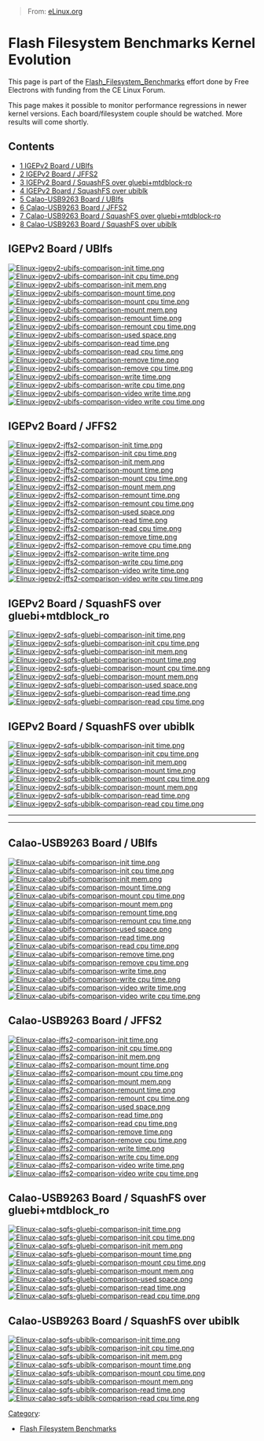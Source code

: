 > From: [eLinux.org](http://eLinux.org/Flash_Filesystem_Benchmarks_Kernel_Evolution "http://eLinux.org/Flash_Filesystem_Benchmarks_Kernel_Evolution")


# Flash Filesystem Benchmarks Kernel Evolution



This page is part of the
[Flash\_Filesystem\_Benchmarks](http://eLinux.org/Flash_Filesystem_Benchmarks "Flash Filesystem Benchmarks")
effort done by Free Electrons with funding from the CE Linux Forum.

This page makes it possible to monitor performance regressions in newer
kernel versions. Each board/filesystem couple should be watched. More
results will come shortly.

## Contents

-   [1 IGEPv2 Board / UBIfs](#igepv2-board-ubifs)
-   [2 IGEPv2 Board / JFFS2](#igepv2-board-jffs2)
-   [3 IGEPv2 Board / SquashFS over
    gluebi+mtdblock\-ro](#igepv2-board-squashfs-over-gluebi-mtdblock-ro)
-   [4 IGEPv2 Board / SquashFS over
    ubiblk](#igepv2-board-squashfs-over-ubiblk)
-   [5 Calao-USB9263 Board / UBIfs](#calao-usb9263-board-ubifs)
-   [6 Calao-USB9263 Board / JFFS2](#calao-usb9263-board-jffs2)
-   [7 Calao-USB9263 Board / SquashFS over
    gluebi+mtdblock\-ro](#calao-usb9263-board-squashfs-over-gluebi-mtdblock-ro)
-   [8 Calao-USB9263 Board / SquashFS over
    ubiblk](#calao-usb9263-board-squashfs-over-ubiblk)

## IGEPv2 Board / UBIfs

[![Elinux-igepv2-ubifs-comparison-init
time.png](http://eLinux.org/images/a/ae/Elinux-igepv2-ubifs-comparison-init_time.png)](http://eLinux.org/File:Elinux-igepv2-ubifs-comparison-init_time.png)
[![Elinux-igepv2-ubifs-comparison-init cpu
time.png](http://eLinux.org/images/2/2e/Elinux-igepv2-ubifs-comparison-init_cpu_time.png)](http://eLinux.org/File:Elinux-igepv2-ubifs-comparison-init_cpu_time.png)
[![Elinux-igepv2-ubifs-comparison-init
mem.png](http://eLinux.org/images/e/e9/Elinux-igepv2-ubifs-comparison-init_mem.png)](http://eLinux.org/File:Elinux-igepv2-ubifs-comparison-init_mem.png)
[![Elinux-igepv2-ubifs-comparison-mount
time.png](http://eLinux.org/images/9/90/Elinux-igepv2-ubifs-comparison-mount_time.png)](http://eLinux.org/File:Elinux-igepv2-ubifs-comparison-mount_time.png)
[![Elinux-igepv2-ubifs-comparison-mount cpu
time.png](http://eLinux.org/images/0/08/Elinux-igepv2-ubifs-comparison-mount_cpu_time.png)](http://eLinux.org/File:Elinux-igepv2-ubifs-comparison-mount_cpu_time.png)
[![Elinux-igepv2-ubifs-comparison-mount
mem.png](http://eLinux.org/images/5/57/Elinux-igepv2-ubifs-comparison-mount_mem.png)](http://eLinux.org/File:Elinux-igepv2-ubifs-comparison-mount_mem.png)
[![Elinux-igepv2-ubifs-comparison-remount
time.png](http://eLinux.org/images/b/b4/Elinux-igepv2-ubifs-comparison-remount_time.png)](http://eLinux.org/File:Elinux-igepv2-ubifs-comparison-remount_time.png)
[![Elinux-igepv2-ubifs-comparison-remount cpu
time.png](http://eLinux.org/images/b/b6/Elinux-igepv2-ubifs-comparison-remount_cpu_time.png)](http://eLinux.org/File:Elinux-igepv2-ubifs-comparison-remount_cpu_time.png)
[![Elinux-igepv2-ubifs-comparison-used
space.png](http://eLinux.org/images/3/33/Elinux-igepv2-ubifs-comparison-used_space.png)](http://eLinux.org/File:Elinux-igepv2-ubifs-comparison-used_space.png)
[![Elinux-igepv2-ubifs-comparison-read
time.png](http://eLinux.org/images/8/82/Elinux-igepv2-ubifs-comparison-read_time.png)](http://eLinux.org/File:Elinux-igepv2-ubifs-comparison-read_time.png)
[![Elinux-igepv2-ubifs-comparison-read cpu
time.png](http://eLinux.org/images/7/7d/Elinux-igepv2-ubifs-comparison-read_cpu_time.png)](http://eLinux.org/File:Elinux-igepv2-ubifs-comparison-read_cpu_time.png)
[![Elinux-igepv2-ubifs-comparison-remove
time.png](http://eLinux.org/images/7/75/Elinux-igepv2-ubifs-comparison-remove_time.png)](http://eLinux.org/File:Elinux-igepv2-ubifs-comparison-remove_time.png)
[![Elinux-igepv2-ubifs-comparison-remove cpu
time.png](http://eLinux.org/images/a/a2/Elinux-igepv2-ubifs-comparison-remove_cpu_time.png)](http://eLinux.org/File:Elinux-igepv2-ubifs-comparison-remove_cpu_time.png)
[![Elinux-igepv2-ubifs-comparison-write
time.png](http://eLinux.org/images/0/0a/Elinux-igepv2-ubifs-comparison-write_time.png)](http://eLinux.org/File:Elinux-igepv2-ubifs-comparison-write_time.png)
[![Elinux-igepv2-ubifs-comparison-write cpu
time.png](http://eLinux.org/images/6/6f/Elinux-igepv2-ubifs-comparison-write_cpu_time.png)](http://eLinux.org/File:Elinux-igepv2-ubifs-comparison-write_cpu_time.png)
[![Elinux-igepv2-ubifs-comparison-video write
time.png](http://eLinux.org/images/7/72/Elinux-igepv2-ubifs-comparison-video_write_time.png)](http://eLinux.org/File:Elinux-igepv2-ubifs-comparison-video_write_time.png)
[![Elinux-igepv2-ubifs-comparison-video write cpu
time.png](http://eLinux.org/images/0/07/Elinux-igepv2-ubifs-comparison-video_write_cpu_time.png)](http://eLinux.org/File:Elinux-igepv2-ubifs-comparison-video_write_cpu_time.png)

## IGEPv2 Board / JFFS2

[![Elinux-igepv2-jffs2-comparison-init
time.png](http://eLinux.org/images/5/53/Elinux-igepv2-jffs2-comparison-init_time.png)](http://eLinux.org/File:Elinux-igepv2-jffs2-comparison-init_time.png)
[![Elinux-igepv2-jffs2-comparison-init cpu
time.png](http://eLinux.org/images/4/44/Elinux-igepv2-jffs2-comparison-init_cpu_time.png)](http://eLinux.org/File:Elinux-igepv2-jffs2-comparison-init_cpu_time.png)
[![Elinux-igepv2-jffs2-comparison-init
mem.png](http://eLinux.org/images/b/b6/Elinux-igepv2-jffs2-comparison-init_mem.png)](http://eLinux.org/File:Elinux-igepv2-jffs2-comparison-init_mem.png)
[![Elinux-igepv2-jffs2-comparison-mount
time.png](http://eLinux.org/images/9/9b/Elinux-igepv2-jffs2-comparison-mount_time.png)](http://eLinux.org/File:Elinux-igepv2-jffs2-comparison-mount_time.png)
[![Elinux-igepv2-jffs2-comparison-mount cpu
time.png](http://eLinux.org/images/a/aa/Elinux-igepv2-jffs2-comparison-mount_cpu_time.png)](http://eLinux.org/File:Elinux-igepv2-jffs2-comparison-mount_cpu_time.png)
[![Elinux-igepv2-jffs2-comparison-mount
mem.png](http://eLinux.org/images/0/03/Elinux-igepv2-jffs2-comparison-mount_mem.png)](http://eLinux.org/File:Elinux-igepv2-jffs2-comparison-mount_mem.png)
[![Elinux-igepv2-jffs2-comparison-remount
time.png](http://eLinux.org/images/b/b1/Elinux-igepv2-jffs2-comparison-remount_time.png)](http://eLinux.org/File:Elinux-igepv2-jffs2-comparison-remount_time.png)
[![Elinux-igepv2-jffs2-comparison-remount cpu
time.png](http://eLinux.org/images/1/19/Elinux-igepv2-jffs2-comparison-remount_cpu_time.png)](http://eLinux.org/File:Elinux-igepv2-jffs2-comparison-remount_cpu_time.png)
[![Elinux-igepv2-jffs2-comparison-used
space.png](http://eLinux.org/images/0/0c/Elinux-igepv2-jffs2-comparison-used_space.png)](http://eLinux.org/File:Elinux-igepv2-jffs2-comparison-used_space.png)
[![Elinux-igepv2-jffs2-comparison-read
time.png](http://eLinux.org/images/9/97/Elinux-igepv2-jffs2-comparison-read_time.png)](http://eLinux.org/File:Elinux-igepv2-jffs2-comparison-read_time.png)
[![Elinux-igepv2-jffs2-comparison-read cpu
time.png](http://eLinux.org/images/d/d0/Elinux-igepv2-jffs2-comparison-read_cpu_time.png)](http://eLinux.org/File:Elinux-igepv2-jffs2-comparison-read_cpu_time.png)
[![Elinux-igepv2-jffs2-comparison-remove
time.png](http://eLinux.org/images/f/ff/Elinux-igepv2-jffs2-comparison-remove_time.png)](http://eLinux.org/File:Elinux-igepv2-jffs2-comparison-remove_time.png)
[![Elinux-igepv2-jffs2-comparison-remove cpu
time.png](http://eLinux.org/images/c/c5/Elinux-igepv2-jffs2-comparison-remove_cpu_time.png)](http://eLinux.org/File:Elinux-igepv2-jffs2-comparison-remove_cpu_time.png)
[![Elinux-igepv2-jffs2-comparison-write
time.png](http://eLinux.org/images/2/20/Elinux-igepv2-jffs2-comparison-write_time.png)](http://eLinux.org/File:Elinux-igepv2-jffs2-comparison-write_time.png)
[![Elinux-igepv2-jffs2-comparison-write cpu
time.png](http://eLinux.org/images/2/2d/Elinux-igepv2-jffs2-comparison-write_cpu_time.png)](http://eLinux.org/File:Elinux-igepv2-jffs2-comparison-write_cpu_time.png)
[![Elinux-igepv2-jffs2-comparison-video write
time.png](http://eLinux.org/images/d/dc/Elinux-igepv2-jffs2-comparison-video_write_time.png)](http://eLinux.org/File:Elinux-igepv2-jffs2-comparison-video_write_time.png)
[![Elinux-igepv2-jffs2-comparison-video write cpu
time.png](http://eLinux.org/images/6/66/Elinux-igepv2-jffs2-comparison-video_write_cpu_time.png)](http://eLinux.org/File:Elinux-igepv2-jffs2-comparison-video_write_cpu_time.png)

## IGEPv2 Board / SquashFS over gluebi+mtdblock\_ro

[![Elinux-igepv2-sqfs-gluebi-comparison-init
time.png](http://eLinux.org/images/6/61/Elinux-igepv2-sqfs-gluebi-comparison-init_time.png)](http://eLinux.org/File:Elinux-igepv2-sqfs-gluebi-comparison-init_time.png)
[![Elinux-igepv2-sqfs-gluebi-comparison-init cpu
time.png](http://eLinux.org/images/b/b7/Elinux-igepv2-sqfs-gluebi-comparison-init_cpu_time.png)](http://eLinux.org/File:Elinux-igepv2-sqfs-gluebi-comparison-init_cpu_time.png)
[![Elinux-igepv2-sqfs-gluebi-comparison-init
mem.png](http://eLinux.org/images/5/5a/Elinux-igepv2-sqfs-gluebi-comparison-init_mem.png)](http://eLinux.org/File:Elinux-igepv2-sqfs-gluebi-comparison-init_mem.png)
[![Elinux-igepv2-sqfs-gluebi-comparison-mount
time.png](http://eLinux.org/images/2/2d/Elinux-igepv2-sqfs-gluebi-comparison-mount_time.png)](http://eLinux.org/File:Elinux-igepv2-sqfs-gluebi-comparison-mount_time.png)
[![Elinux-igepv2-sqfs-gluebi-comparison-mount cpu
time.png](http://eLinux.org/images/c/c4/Elinux-igepv2-sqfs-gluebi-comparison-mount_cpu_time.png)](http://eLinux.org/File:Elinux-igepv2-sqfs-gluebi-comparison-mount_cpu_time.png)
[![Elinux-igepv2-sqfs-gluebi-comparison-mount
mem.png](http://eLinux.org/images/f/f0/Elinux-igepv2-sqfs-gluebi-comparison-mount_mem.png)](http://eLinux.org/File:Elinux-igepv2-sqfs-gluebi-comparison-mount_mem.png)
[![Elinux-igepv2-sqfs-gluebi-comparison-used
space.png](http://eLinux.org/images/7/75/Elinux-igepv2-sqfs-gluebi-comparison-used_space.png)](http://eLinux.org/File:Elinux-igepv2-sqfs-gluebi-comparison-used_space.png)
[![Elinux-igepv2-sqfs-gluebi-comparison-read
time.png](http://eLinux.org/images/7/7a/Elinux-igepv2-sqfs-gluebi-comparison-read_time.png)](http://eLinux.org/File:Elinux-igepv2-sqfs-gluebi-comparison-read_time.png)
[![Elinux-igepv2-sqfs-gluebi-comparison-read cpu
time.png](http://eLinux.org/images/4/4e/Elinux-igepv2-sqfs-gluebi-comparison-read_cpu_time.png)](http://eLinux.org/File:Elinux-igepv2-sqfs-gluebi-comparison-read_cpu_time.png)

## IGEPv2 Board / SquashFS over ubiblk

[![Elinux-igepv2-sqfs-ubiblk-comparison-init
time.png](http://eLinux.org/images/9/95/Elinux-igepv2-sqfs-ubiblk-comparison-init_time.png)](http://eLinux.org/File:Elinux-igepv2-sqfs-ubiblk-comparison-init_time.png)
[![Elinux-igepv2-sqfs-ubiblk-comparison-init cpu
time.png](http://eLinux.org/images/6/65/Elinux-igepv2-sqfs-ubiblk-comparison-init_cpu_time.png)](http://eLinux.org/File:Elinux-igepv2-sqfs-ubiblk-comparison-init_cpu_time.png)
[![Elinux-igepv2-sqfs-ubiblk-comparison-init
mem.png](http://eLinux.org/images/c/c5/Elinux-igepv2-sqfs-ubiblk-comparison-init_mem.png)](http://eLinux.org/File:Elinux-igepv2-sqfs-ubiblk-comparison-init_mem.png)
[![Elinux-igepv2-sqfs-ubiblk-comparison-mount
time.png](http://eLinux.org/images/c/c4/Elinux-igepv2-sqfs-ubiblk-comparison-mount_time.png)](http://eLinux.org/File:Elinux-igepv2-sqfs-ubiblk-comparison-mount_time.png)
[![Elinux-igepv2-sqfs-ubiblk-comparison-mount cpu
time.png](http://eLinux.org/images/c/cf/Elinux-igepv2-sqfs-ubiblk-comparison-mount_cpu_time.png)](http://eLinux.org/File:Elinux-igepv2-sqfs-ubiblk-comparison-mount_cpu_time.png)
[![Elinux-igepv2-sqfs-ubiblk-comparison-mount
mem.png](http://eLinux.org/images/a/a6/Elinux-igepv2-sqfs-ubiblk-comparison-mount_mem.png)](http://eLinux.org/File:Elinux-igepv2-sqfs-ubiblk-comparison-mount_mem.png)
[![Elinux-igepv2-sqfs-ubiblk-comparison-read
time.png](http://eLinux.org/images/e/e4/Elinux-igepv2-sqfs-ubiblk-comparison-read_time.png)](http://eLinux.org/File:Elinux-igepv2-sqfs-ubiblk-comparison-read_time.png)
[![Elinux-igepv2-sqfs-ubiblk-comparison-read cpu
time.png](http://eLinux.org/images/f/f3/Elinux-igepv2-sqfs-ubiblk-comparison-read_cpu_time.png)](http://eLinux.org/File:Elinux-igepv2-sqfs-ubiblk-comparison-read_cpu_time.png)



* * * * *

* * * * *



## Calao-USB9263 Board / UBIfs

[![Elinux-calao-ubifs-comparison-init
time.png](http://eLinux.org/images/8/8b/Elinux-calao-ubifs-comparison-init_time.png)](http://eLinux.org/File:Elinux-calao-ubifs-comparison-init_time.png)
[![Elinux-calao-ubifs-comparison-init cpu
time.png](http://eLinux.org/images/1/17/Elinux-calao-ubifs-comparison-init_cpu_time.png)](http://eLinux.org/File:Elinux-calao-ubifs-comparison-init_cpu_time.png)
[![Elinux-calao-ubifs-comparison-init
mem.png](http://eLinux.org/images/c/cb/Elinux-calao-ubifs-comparison-init_mem.png)](http://eLinux.org/File:Elinux-calao-ubifs-comparison-init_mem.png)
[![Elinux-calao-ubifs-comparison-mount
time.png](http://eLinux.org/images/d/d3/Elinux-calao-ubifs-comparison-mount_time.png)](http://eLinux.org/File:Elinux-calao-ubifs-comparison-mount_time.png)
[![Elinux-calao-ubifs-comparison-mount cpu
time.png](http://eLinux.org/images/9/93/Elinux-calao-ubifs-comparison-mount_cpu_time.png)](http://eLinux.org/File:Elinux-calao-ubifs-comparison-mount_cpu_time.png)
[![Elinux-calao-ubifs-comparison-mount
mem.png](http://eLinux.org/images/8/88/Elinux-calao-ubifs-comparison-mount_mem.png)](http://eLinux.org/File:Elinux-calao-ubifs-comparison-mount_mem.png)
[![Elinux-calao-ubifs-comparison-remount
time.png](http://eLinux.org/images/3/3b/Elinux-calao-ubifs-comparison-remount_time.png)](http://eLinux.org/File:Elinux-calao-ubifs-comparison-remount_time.png)
[![Elinux-calao-ubifs-comparison-remount cpu
time.png](http://eLinux.org/images/8/84/Elinux-calao-ubifs-comparison-remount_cpu_time.png)](http://eLinux.org/File:Elinux-calao-ubifs-comparison-remount_cpu_time.png)
[![Elinux-calao-ubifs-comparison-used
space.png](http://eLinux.org/images/6/66/Elinux-calao-ubifs-comparison-used_space.png)](http://eLinux.org/File:Elinux-calao-ubifs-comparison-used_space.png)
[![Elinux-calao-ubifs-comparison-read
time.png](http://eLinux.org/images/0/03/Elinux-calao-ubifs-comparison-read_time.png)](http://eLinux.org/File:Elinux-calao-ubifs-comparison-read_time.png)
[![Elinux-calao-ubifs-comparison-read cpu
time.png](http://eLinux.org/images/b/bf/Elinux-calao-ubifs-comparison-read_cpu_time.png)](http://eLinux.org/File:Elinux-calao-ubifs-comparison-read_cpu_time.png)
[![Elinux-calao-ubifs-comparison-remove
time.png](http://eLinux.org/images/3/33/Elinux-calao-ubifs-comparison-remove_time.png)](http://eLinux.org/File:Elinux-calao-ubifs-comparison-remove_time.png)
[![Elinux-calao-ubifs-comparison-remove cpu
time.png](http://eLinux.org/images/c/ce/Elinux-calao-ubifs-comparison-remove_cpu_time.png)](http://eLinux.org/File:Elinux-calao-ubifs-comparison-remove_cpu_time.png)
[![Elinux-calao-ubifs-comparison-write
time.png](http://eLinux.org/images/d/d3/Elinux-calao-ubifs-comparison-write_time.png)](http://eLinux.org/File:Elinux-calao-ubifs-comparison-write_time.png)
[![Elinux-calao-ubifs-comparison-write cpu
time.png](http://eLinux.org/images/f/fe/Elinux-calao-ubifs-comparison-write_cpu_time.png)](http://eLinux.org/File:Elinux-calao-ubifs-comparison-write_cpu_time.png)
[![Elinux-calao-ubifs-comparison-video write
time.png](http://eLinux.org/images/b/bc/Elinux-calao-ubifs-comparison-video_write_time.png)](http://eLinux.org/File:Elinux-calao-ubifs-comparison-video_write_time.png)
[![Elinux-calao-ubifs-comparison-video write cpu
time.png](http://eLinux.org/images/6/6e/Elinux-calao-ubifs-comparison-video_write_cpu_time.png)](http://eLinux.org/File:Elinux-calao-ubifs-comparison-video_write_cpu_time.png)

## Calao-USB9263 Board / JFFS2

[![Elinux-calao-jffs2-comparison-init
time.png](http://eLinux.org/images/e/ed/Elinux-calao-jffs2-comparison-init_time.png)](http://eLinux.org/File:Elinux-calao-jffs2-comparison-init_time.png)
[![Elinux-calao-jffs2-comparison-init cpu
time.png](http://eLinux.org/images/9/9d/Elinux-calao-jffs2-comparison-init_cpu_time.png)](http://eLinux.org/File:Elinux-calao-jffs2-comparison-init_cpu_time.png)
[![Elinux-calao-jffs2-comparison-init
mem.png](http://eLinux.org/images/9/9c/Elinux-calao-jffs2-comparison-init_mem.png)](http://eLinux.org/File:Elinux-calao-jffs2-comparison-init_mem.png)
[![Elinux-calao-jffs2-comparison-mount
time.png](http://eLinux.org/images/9/99/Elinux-calao-jffs2-comparison-mount_time.png)](http://eLinux.org/File:Elinux-calao-jffs2-comparison-mount_time.png)
[![Elinux-calao-jffs2-comparison-mount cpu
time.png](http://eLinux.org/images/e/e8/Elinux-calao-jffs2-comparison-mount_cpu_time.png)](http://eLinux.org/File:Elinux-calao-jffs2-comparison-mount_cpu_time.png)
[![Elinux-calao-jffs2-comparison-mount
mem.png](http://eLinux.org/images/c/cd/Elinux-calao-jffs2-comparison-mount_mem.png)](http://eLinux.org/File:Elinux-calao-jffs2-comparison-mount_mem.png)
[![Elinux-calao-jffs2-comparison-remount
time.png](http://eLinux.org/images/4/4d/Elinux-calao-jffs2-comparison-remount_time.png)](http://eLinux.org/File:Elinux-calao-jffs2-comparison-remount_time.png)
[![Elinux-calao-jffs2-comparison-remount cpu
time.png](http://eLinux.org/images/4/49/Elinux-calao-jffs2-comparison-remount_cpu_time.png)](http://eLinux.org/File:Elinux-calao-jffs2-comparison-remount_cpu_time.png)
[![Elinux-calao-jffs2-comparison-used
space.png](http://eLinux.org/images/c/cc/Elinux-calao-jffs2-comparison-used_space.png)](http://eLinux.org/File:Elinux-calao-jffs2-comparison-used_space.png)
[![Elinux-calao-jffs2-comparison-read
time.png](http://eLinux.org/images/8/89/Elinux-calao-jffs2-comparison-read_time.png)](http://eLinux.org/File:Elinux-calao-jffs2-comparison-read_time.png)
[![Elinux-calao-jffs2-comparison-read cpu
time.png](http://eLinux.org/images/8/83/Elinux-calao-jffs2-comparison-read_cpu_time.png)](http://eLinux.org/File:Elinux-calao-jffs2-comparison-read_cpu_time.png)
[![Elinux-calao-jffs2-comparison-remove
time.png](http://eLinux.org/images/f/f9/Elinux-calao-jffs2-comparison-remove_time.png)](http://eLinux.org/File:Elinux-calao-jffs2-comparison-remove_time.png)
[![Elinux-calao-jffs2-comparison-remove cpu
time.png](http://eLinux.org/images/0/09/Elinux-calao-jffs2-comparison-remove_cpu_time.png)](http://eLinux.org/File:Elinux-calao-jffs2-comparison-remove_cpu_time.png)
[![Elinux-calao-jffs2-comparison-write
time.png](http://eLinux.org/images/0/04/Elinux-calao-jffs2-comparison-write_time.png)](http://eLinux.org/File:Elinux-calao-jffs2-comparison-write_time.png)
[![Elinux-calao-jffs2-comparison-write cpu
time.png](http://eLinux.org/images/f/f9/Elinux-calao-jffs2-comparison-write_cpu_time.png)](http://eLinux.org/File:Elinux-calao-jffs2-comparison-write_cpu_time.png)
[![Elinux-calao-jffs2-comparison-video write
time.png](http://eLinux.org/images/8/8b/Elinux-calao-jffs2-comparison-video_write_time.png)](http://eLinux.org/File:Elinux-calao-jffs2-comparison-video_write_time.png)
[![Elinux-calao-jffs2-comparison-video write cpu
time.png](http://eLinux.org/images/b/b1/Elinux-calao-jffs2-comparison-video_write_cpu_time.png)](http://eLinux.org/File:Elinux-calao-jffs2-comparison-video_write_cpu_time.png)

## Calao-USB9263 Board / SquashFS over gluebi+mtdblock\_ro

[![Elinux-calao-sqfs-gluebi-comparison-init
time.png](http://eLinux.org/images/b/b9/Elinux-calao-sqfs-gluebi-comparison-init_time.png)](http://eLinux.org/File:Elinux-calao-sqfs-gluebi-comparison-init_time.png)
[![Elinux-calao-sqfs-gluebi-comparison-init cpu
time.png](http://eLinux.org/images/a/a4/Elinux-calao-sqfs-gluebi-comparison-init_cpu_time.png)](http://eLinux.org/File:Elinux-calao-sqfs-gluebi-comparison-init_cpu_time.png)
[![Elinux-calao-sqfs-gluebi-comparison-init
mem.png](http://eLinux.org/images/2/28/Elinux-calao-sqfs-gluebi-comparison-init_mem.png)](http://eLinux.org/File:Elinux-calao-sqfs-gluebi-comparison-init_mem.png)
[![Elinux-calao-sqfs-gluebi-comparison-mount
time.png](http://eLinux.org/images/b/b8/Elinux-calao-sqfs-gluebi-comparison-mount_time.png)](http://eLinux.org/File:Elinux-calao-sqfs-gluebi-comparison-mount_time.png)
[![Elinux-calao-sqfs-gluebi-comparison-mount cpu
time.png](http://eLinux.org/images/f/f0/Elinux-calao-sqfs-gluebi-comparison-mount_cpu_time.png)](http://eLinux.org/File:Elinux-calao-sqfs-gluebi-comparison-mount_cpu_time.png)
[![Elinux-calao-sqfs-gluebi-comparison-mount
mem.png](http://eLinux.org/images/f/f2/Elinux-calao-sqfs-gluebi-comparison-mount_mem.png)](http://eLinux.org/File:Elinux-calao-sqfs-gluebi-comparison-mount_mem.png)
[![Elinux-calao-sqfs-gluebi-comparison-used
space.png](http://eLinux.org/images/8/84/Elinux-calao-sqfs-gluebi-comparison-used_space.png)](http://eLinux.org/File:Elinux-calao-sqfs-gluebi-comparison-used_space.png)
[![Elinux-calao-sqfs-gluebi-comparison-read
time.png](http://eLinux.org/images/1/1d/Elinux-calao-sqfs-gluebi-comparison-read_time.png)](http://eLinux.org/File:Elinux-calao-sqfs-gluebi-comparison-read_time.png)
[![Elinux-calao-sqfs-gluebi-comparison-read cpu
time.png](http://eLinux.org/images/5/59/Elinux-calao-sqfs-gluebi-comparison-read_cpu_time.png)](http://eLinux.org/File:Elinux-calao-sqfs-gluebi-comparison-read_cpu_time.png)

## Calao-USB9263 Board / SquashFS over ubiblk

[![Elinux-calao-sqfs-ubiblk-comparison-init
time.png](http://eLinux.org/images/c/cf/Elinux-calao-sqfs-ubiblk-comparison-init_time.png)](http://eLinux.org/File:Elinux-calao-sqfs-ubiblk-comparison-init_time.png)
[![Elinux-calao-sqfs-ubiblk-comparison-init cpu
time.png](http://eLinux.org/images/e/eb/Elinux-calao-sqfs-ubiblk-comparison-init_cpu_time.png)](http://eLinux.org/File:Elinux-calao-sqfs-ubiblk-comparison-init_cpu_time.png)
[![Elinux-calao-sqfs-ubiblk-comparison-init
mem.png](http://eLinux.org/images/f/fd/Elinux-calao-sqfs-ubiblk-comparison-init_mem.png)](http://eLinux.org/File:Elinux-calao-sqfs-ubiblk-comparison-init_mem.png)
[![Elinux-calao-sqfs-ubiblk-comparison-mount
time.png](http://eLinux.org/images/b/b9/Elinux-calao-sqfs-ubiblk-comparison-mount_time.png)](http://eLinux.org/File:Elinux-calao-sqfs-ubiblk-comparison-mount_time.png)
[![Elinux-calao-sqfs-ubiblk-comparison-mount cpu
time.png](http://eLinux.org/images/3/31/Elinux-calao-sqfs-ubiblk-comparison-mount_cpu_time.png)](http://eLinux.org/File:Elinux-calao-sqfs-ubiblk-comparison-mount_cpu_time.png)
[![Elinux-calao-sqfs-ubiblk-comparison-mount
mem.png](http://eLinux.org/images/3/3f/Elinux-calao-sqfs-ubiblk-comparison-mount_mem.png)](http://eLinux.org/File:Elinux-calao-sqfs-ubiblk-comparison-mount_mem.png)
[![Elinux-calao-sqfs-ubiblk-comparison-read
time.png](http://eLinux.org/images/8/88/Elinux-calao-sqfs-ubiblk-comparison-read_time.png)](http://eLinux.org/File:Elinux-calao-sqfs-ubiblk-comparison-read_time.png)
[![Elinux-calao-sqfs-ubiblk-comparison-read cpu
time.png](http://eLinux.org/images/c/ca/Elinux-calao-sqfs-ubiblk-comparison-read_cpu_time.png)](http://eLinux.org/File:Elinux-calao-sqfs-ubiblk-comparison-read_cpu_time.png)


[Category](http://eLinux.org/Special:Categories "Special:Categories"):

-   [Flash Filesystem
    Benchmarks](http://eLinux.org/index.php?title=Category:Flash_Filesystem_Benchmarks&action=edit&redlink=1 "Category:Flash Filesystem Benchmarks (page does not exist)")

